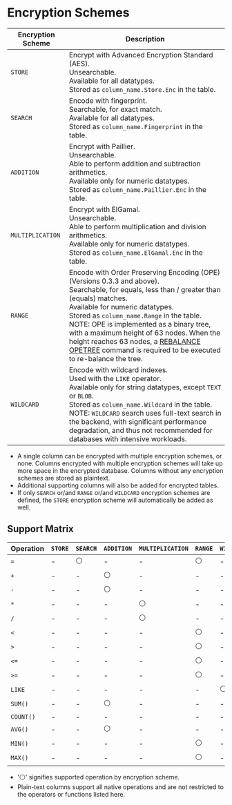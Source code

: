 # Encryption Schemes

| Encryption Scheme | Description                                                                                                                                                                                                                                                                                                                                                                                                                                                                        |
| ----------------- | ---------------------------------------------------------------------------------------------------------------------------------------------------------------------------------------------------------------------------------------------------------------------------------------------------------------------------------------------------------------------------------------------------------------------------------------------------------------------------------- |
| `STORE`           | Encrypt with Advanced Encryption Standard (AES).<br />Unsearchable.<br />Available for all datatypes.<br />Stored as `column_name.Store.Enc` in the table.                                                                                                                                                                                                                                                                                                                         |
| `SEARCH`          | Encode with fingerprint.<br />Searchable, for exact match.<br />Available for all datatypes.<br />Stored as `column_name.Fingerprint` in the table.                                                                                                                                                                                                                                                                                                                                |
| `ADDITION`        | Encrypt with Paillier.<br />Unsearchable.<br />Able to perform addition and subtraction arithmetics.<br />Available only for numeric datatypes.<br />Stored as `column_name.Paillier.Enc` in the table.                                                                                                                                                                                                                                                                            |
| `MULTIPLICATION`  | Encrypt with ElGamal.<br />Unsearchable.<br />Able to perform multiplication and division arithmetics.<br />Available only for numeric datatypes.<br />Stored as `column_name.ElGamal.Enc` in the table.                                                                                                                                                                                                                                                                           |
| `RANGE`           | Encode with Order Preserving Encoding (OPE) (Versions 0.3.3 and above).<br />Searchable, for equals, less than / greater than (equals) matches.<br />Available for numeric datatypes.<br />Stored as `column_name.Range` in the table.<br />NOTE: OPE is implemented as a binary tree, with a maximum height of 63 nodes. When the height reaches 63 nodes, a [REBALANCE OPETREE](../native-commands#rebalance-opetree) command is required to be executed to re-balance the tree. |
| `WILDCARD`        | Encode with wildcard indexes.<br />Used with the `LIKE` operator.<br />Available only for string datatypes, except `TEXT` or `BLOB`.<br />Stored as `column_name.Wildcard` in the table.<br />NOTE: `WILDCARD` search uses full-text search in the backend, with significant performance degradation, and thus not recommended for databases with intensive workloads.                                                                                                             |

- A single column can be encrypted with multiple encryption schemes, or none. Columns encrypted with multiple encryption schemes will take up more space in the encrypted database. Columns without any encryption schemes are stored as plaintext.
- Additional supporting columns will also be added for encrypted tables.
- If only `SEARCH` or/and `RANGE` or/and `WILDCARD` encryption schemes are defined, the `STORE` encryption scheme will automatically be added as well.

## Support Matrix

| Operation | `STORE` | `SEARCH` | `ADDITION` | `MULTIPLICATION` | `RANGE` | `WILDCARD` |
| --------- | ------- | -------- | ---------- | ---------------- | ------- | ---------- |
| `=`       | -       | ⚪       | -          | -                | ⚪      | -          |
| `+`       | -       | -        | ⚪         | -                | -       | -          |
| `-`       | -       | -        | ⚪         | -                | -       | -          |
| `*`       | -       | -        | -          | ⚪               | -       | -          |
| `/`       | -       | -        | -          | ⚪               | -       | -          |
| `<`       | -       | -        | -          | -                | ⚪      | -          |
| `>`       | -       | -        | -          | -                | ⚪      | -          |
| `<=`      | -       | -        | -          | -                | ⚪      | -          |
| `>=`      | -       | -        | -          | -                | ⚪      | -          |
| `LIKE`    | -       | -        | -          | -                | -       | ⚪         |
| `SUM()`   | -       | -        | ⚪         | -                | -       | -          |
| `COUNT()` | -       | -        | -          | -                | -       | -          |
| `AVG()`   | -       | -        | ⚪         | -                | -       | -          |
| `MIN()`   | -       | -        | -          | -                | ⚪      | -          |
| `MAX()`   | -       | -        | -          | -                | ⚪      | -          |

- '⚪' signifies supported operation by encryption scheme.
- Plain-text columns support all native operations and are not restricted to the operators or functions listed here.
